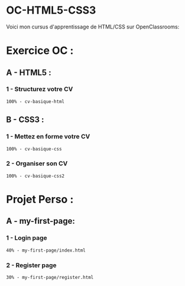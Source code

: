 # OC-HTML5-CSS3

Voici mon cursus d'apprentissage de HTML/CSS sur OpenClassrooms: 

# Exercice OC :

## A - HTML5 :

### 1 - Structurez votre CV
    100% - cv-basique-html

## B - CSS3 :

### 1 - Mettez en forme votre CV
    100% - cv-basique-css
### 2 - Organiser son CV
    100% - cv-basique-css2

# Projet Perso :

## A - my-first-page:

### 1 - Login page
    40% - my-first-page/index.html
### 2 - Register page
    30% - my-first-page/register.html 
